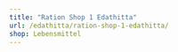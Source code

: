 ```yaml
---
title: "Ration Shop 1 Edathitta"
url: /edathitta/ration-shop-1-edathitta/
shop: Lebensmittel
---
```

